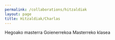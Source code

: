 ```yaml
---
permalink: /collaborations/hitzaldiak
layout: page
title: Hitzaldiak/Charlas
---
```


Hegoako masterra
Goienerrekoa
Masterreko klasea

